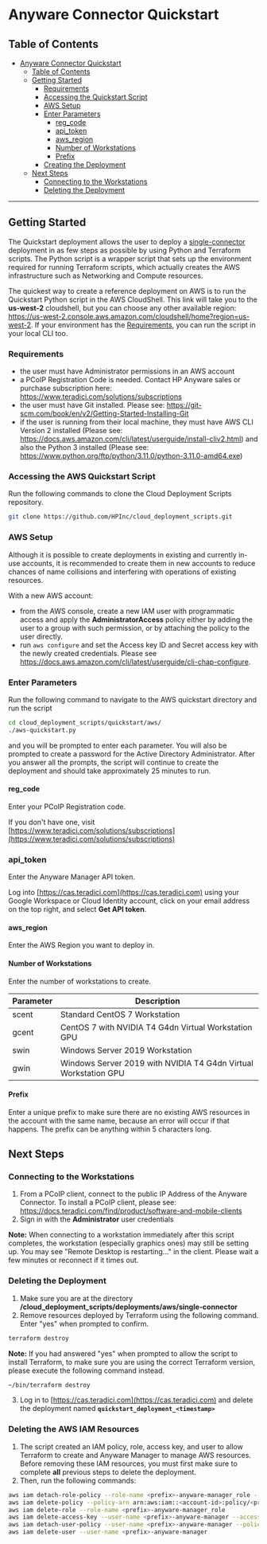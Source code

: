 # Anyware Connector Quickstart

## Table of Contents
- [Anyware Connector Quickstart](#cloud-access-connector-quickstart)
  - [Table of Contents](#table-of-contents)
  - [Getting Started](#getting-started)
    - [Requirements](#requirements)
    - [Accessing the Quickstart Script](#accessing-the-quickstart-script)
    - [AWS Setup](#aws-setup)
    - [Enter Parameters](#enter-parameters)
      - [reg_code](#reg_code)
      - [api_token](#api_token)
      - [aws_region](#aws_region)
      - [Number of Workstations](#number-of-workstations)
      - [Prefix](#prefix)
    - [Creating the Deployment](#creating-the-deployment)
  - [Next Steps](#next-steps)
    - [Connecting to the Workstations](#connecting-to-the-workstations)
    - [Deleting the Deployment](#deleting-the-deployment)

---

## Getting Started
The Quickstart deployment allows the user to deploy a [single-connector](https://github.com/HPInc/cloud_deployment_scripts/blob/master/docs/aws/deployments.md#single-connector) deployment in as few steps as possible by using Python and Terraform scripts. The Python script is a wrapper script that sets up the environment required for running Terraform scripts, which actually creates the AWS infrastructure such as Networking and Compute resources.

The quickest way to create a reference deployment on AWS is to run the Quickstart Python script in the AWS CloudShell. This link will take you to the **us-west-2** cloudshell, but you can choose any other available region: https://us-west-2.console.aws.amazon.com/cloudshell/home?region=us-west-2. If your environment has the [Requirements](#requirements), you can run the script in your local CLI too. 

### Requirements
- the user must have Administrator permissions in an AWS account
- a PCoIP Registration Code is needed. Contact HP Anyware sales or purchase subscription here: https://www.teradici.com/solutions/subscriptions
- the user must have Git installed. Please see: https://git-scm.com/book/en/v2/Getting-Started-Installing-Git
- if the user is running from their local machine, they must have AWS CLI Version 2 installed (Please see: https://docs.aws.amazon.com/cli/latest/userguide/install-cliv2.html) and also the Python 3 installed (Please see: https://www.python.org/ftp/python/3.11.0/python-3.11.0-amd64.exe)

### Accessing the AWS Quickstart Script
Run the following commands to clone the Cloud Deployment Scripts repository.
```bash
git clone https://github.com/HPInc/cloud_deployment_scripts.git
```

### AWS Setup
Although it is possible to create deployments in existing and currently in-use accounts, it is recommended to create them in new accounts to reduce chances of name collisions and interfering with operations of existing resources.

With a new AWS account:
- from the AWS console, create a new IAM user with programmatic access and apply the __AdministratorAccess__ policy either by adding the user to a group with such permission, or by attaching the policy to the user directly. 
- run `aws configure` and set the Access key ID and Secret access key with the newly created credentials. Please see https://docs.aws.amazon.com/cli/latest/userguide/cli-chap-configure.

### Enter Parameters
Run the following command to navigate to the AWS quickstart directory and run the script
```bash
cd cloud_deployment_scripts/quickstart/aws/
./aws-quickstart.py
```
and you will be prompted to enter each parameter. You will also be prompted to create a password for the Active Directory Administrator. After you answer all the prompts, the script will continue to create the deployment and should take approximately 25 minutes to run.

#### reg_code
Enter your PCoIP Registration code.

If you don't have one, visit [https://www.teradici.com/solutions/subscriptions](https://www.teradici.com/solutions/subscriptions)

### api_token
Enter the Anyware Manager API token.

Log into [https://cas.teradici.com](https://cas.teradici.com) using your Google Workspace or Cloud Identity account, click on your email address on the top right, and select **Get API token**.

#### aws_region
Enter the AWS Region you want to deploy in.

#### Number of Workstations
Enter the number of workstations to create.

Parameter | Description
--- | ---
scent | Standard CentOS 7 Workstation
gcent | CentOS 7 with NVIDIA T4 G4dn Virtual Workstation GPU
swin | Windows Server 2019 Workstation
gwin | Windows Server 2019 with NVIDIA T4 G4dn Virtual Workstation GPU

#### Prefix
Enter a unique prefix to make sure there are no existing AWS resources in the account with the same name, because an error will occur if that happens. The prefix can be anything within 5 characters long.

## Next Steps
### Connecting to the Workstations

1. From a PCoIP client, connect to the public IP Address of the Anyware Connector. To install a PCoIP client, please see: https://docs.teradici.com/find/product/software-and-mobile-clients
2. Sign in with the **Administrator** user credentials

**Note:** When connecting to a workstation immediately after this script completes, the workstation (especially graphics ones) may still be setting up. You may see "Remote Desktop is restarting..." in the client. Please wait a few minutes or reconnect if it times out.

### Deleting the Deployment

  1. Make sure you are at the directory **/cloud_deployment_scripts/deployments/aws/single-connector**
  2. Remove resources deployed by Terraform using the following command. Enter "yes" when prompted to confirm.
```bash
terraform destroy
```
**Note:** If you had answered "yes" when prompted to allow the script to install Terraform, to make sure you are using the correct Terraform version, please execute the following command instead.
```bash
~/bin/terraform destroy
```

  3. Log in to [https://cas.teradici.com](https://cas.teradici.com) and delete the deployment named
     **`quickstart_deployment_<timestamp>`**

### Deleting the AWS IAM Resources

1.  The script created an IAM policy, role, access key, and user to allow Terraform to create and Anyware Manager to manage AWS resources. Before removing these IAM resources, you must first make sure to complete **all** previous steps to delete the deployment. 
2.  Then, run the following commands:
```bash
aws iam detach-role-policy --role-name <prefix>-anyware-manager_role --policy-arn arn:aws:iam::<account-id>:policy/<prefix>-anyware-manager_role_policy
aws iam delete-policy --policy-arn arn:aws:iam::<account-id>:policy/<prefix>-anyware-manager_role_policy
aws iam delete-role --role-name <prefix>-anyware-manager_role
aws iam delete-access-key --user-name <prefix>-anyware-manager --access-key-id <access-key-id>
aws iam detach-user-policy --user-name <prefix>-anyware-manager --policy-arn arn:aws:iam::aws:policy/AdministratorAccess
aws iam delete-user --user-name <prefix>-anyware-manager
```

